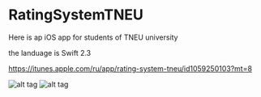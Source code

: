 # RatingSystemTNEU
Here is ap iOS app for students of TNEU university

the landuage is Swift 2.3

https://itunes.apple.com/ru/app/rating-system-tneu/id1059250103?mt=8

![alt tag](http://a3.mzstatic.com/us/r30/Purple69/v4/18/57/44/18574498-cc6e-8f1b-3668-50c147dbcfef/screen322x572.jpeg)
![alt tag](http://a3.mzstatic.com/us/r30/Purple69/v4/a3/0c/9b/a30c9bf8-fb55-c34d-1b92-16c96324a6da/screen322x572.jpeg)
